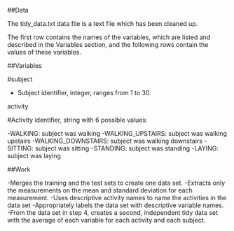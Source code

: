 ##Data

The tidy_data.txt data file is a text file which has been cleaned up. 

The first row contains the names of the variables, which are listed and described in the Variables section, and the following rows contain the values of these variables.


##Variables

#subject
- Subject identifier, integer, ranges from 1 to 30.

activity

#Activity identifier, string with 6 possible values:

-WALKING: subject was walking
-WALKING_UPSTAIRS: subject was walking upstairs
-WALKING_DOWNSTAIRS: subject was walking downstairs
-SITTING: subject was sitting
-STANDING: subject was standing
-LAYING: subject was laying

##Work

-Merges the training and the test sets to create one data set.
-Extracts only the measurements on the mean and standard deviation for each measurement.
-Uses descriptive activity names to name the activities in the data set
-Appropriately labels the data set with descriptive variable names.
-From the data set in step 4, creates a second, independent tidy data set with the average of each variable for each activity and each subject.